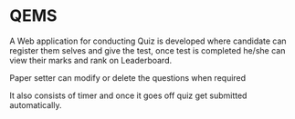 # QEMS

A Web application for conducting Quiz is developed where candidate can register them selves and give the test, once test is completed he/she can view their marks and rank on Leaderboard. 

Paper setter can modify or delete the questions when required

It also consists of timer and once it goes off quiz get submitted automatically.
